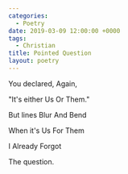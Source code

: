 ```yaml
---
categories:
  - Poetry
date: 2019-03-09 12:00:00 +0000
tags:
  - Christian
title: Pointed Question
layout: poetry
---
```


You declared,
Again,

"It's either
Us
Or
Them."

But lines
Blur
And
Bend

When it's
Us
For
Them

I Already
Forgot

The question.
